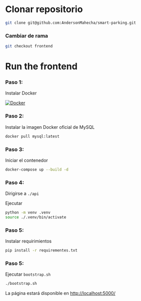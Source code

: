 # Clonar repositorio
```bash
git clone git@github.com:AndersonMahecha/smart-parking.git
```

### Cambiar de rama
```bash
git checkout frontend
```

# Run the frontend
### Paso 1:
Instalar Docker

[![Docker](https://th.bing.com/th/id/OIP.qKfzYXrW9WC6co7L1gLtgAHaED?rs=1&pid=ImgDetMain)](https://desktop.docker.com/win/main/amd64/Docker%20Desktop%20Installer.exe?_gl=1*1q5mxj1*_ga*MTI1NTIxMjk0LjE3MzEwODc1MTY.*_ga_XJWPQMJYHQ*MTczMTU1NDI2Mi4zLjEuMTczMTU1NDI3Ni40Ni4wLjA.)

### Paso 2:
Instalar la imagen Docker oficial de MySQL
```bash
docker pull mysql:latest
```

### Paso 3:
Iniciar el contenedor
```bash 
docker-compose up --build -d
```

### Paso 4:
Dirigirse a `./api`

Ejecutar
```bash 
python -m venv .venv
source ./.venv/bin/activate
```

### Paso 5: 
Instalar requirimientos

```bash 
pip install -r requirementes.txt
```

### Paso 5:
Ejecutar `bootstrap.sh`
```bash
./bootstrap.sh
```

La página estará disponible en
[http://localhost:5000/](http://localhost:5000/)
